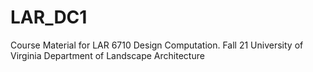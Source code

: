 # LAR_DC1
Course Material for LAR 6710 Design Computation. 
Fall 21
University of Virginia Department of Landscape Architecture
